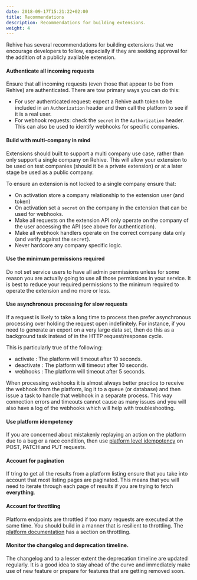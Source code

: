 ```yaml
---
date: 2018-09-17T15:21:22+02:00
title: Recommendations
description: Recommendations for building extensions.
weight: 4
---
```


Rehive has several recommendations for building extensions that we encourage developers to follow, especially if they are seeking approval for the addition of a publicly available extension.

#### Authenticate all incoming requests

Ensure that all incoming requests (even those that appear to be from Rehive) are authenticated. There are tow primary ways you can do this:

- For user authenticated request: expect a Rehive auth token to be included in an `Authorization` header and then call the platform to see if it is a real user.
- For webhook requests: check the `secret` in the `Authorization` header. This can also be used to identify webhooks for specific companies.

#### Build with multi-company in mind

Extensions should built to support a multi company use case, rather than only support a single company on Rehive. This will allow your extension to be used on test companies (should it be a private extension) or at a later stage be used as a public company.

To ensure an extension is not locked to a single company ensure that:

- On activation store a company relationship to the extension user (and token)
- On activation set a `secret` on the company in the extension that can be used for webhooks.
- Make all requests on the extension API only operate on the company of the user accessing the API (see above for authentication).
- Make all webhook handlers operate on the correct company data only (and verify against the `secret`).
- Never hardcore any company specific logic.

#### Use the minimum permissions required

Do not set service users to have all admin permissions unless for some reason you are actually going to use all those permissions in your service. It is best to reduce your required permissions to the minimum required to operate the extension and no more or less.

#### Use asynchronous processing for slow requests

If a request is likely to take a long time to process then prefer asynchronous processing over holding the request open indefinitely. For instance, if you need to generate an export on a very large data set, then do this as a background task instead of in the HTTP request/response cycle.

This is particularly true of the following:

- activate : The platform will timeout after 10 seconds.
- deactivate : The platform will timeout after 10 seconds.
- webhooks : The platform will timeout after 5 seconds.

When processing webhooks it is almost always better practice to receive the webhook from the platform, log it to a queue (or database) and then issue a task to handle that webhook in a separate process. This way connection errors and timeouts cannot cause as many issues and you will also have a log of the webhooks which will help with troubleshooting.

#### Use platform idempotency

If you are concerned about mistakenly replaying an action on the platform due to a bug or a race condition, then use [platform level idempotency](http://localhost:1313/platform/usage/idempotency/) on POST, PATCH and PUT requests.

#### Account for pagination

If tring to get all the results from a platform listing ensure that you take into account that most listing pages are paginated. This means that you will need to iterate through each page of results if you are trying to fetch **everything**.

#### Account for throttling

Platform endpoints are throttled if too many requests are executed at the same time. You should build in a manner that is resilient to throttling. The [platform documentation](http://localhost:1313/platform/usage/throttling/) has a section on throttling.

#### Monitor the changelog and deprecation timeline.

The changelog and to a lesser extent the deprecation timeline are updated regularly. It is a good idea to stay ahead of the curve and immediately make use of new feature or prepare for features that are getting removed soon.
